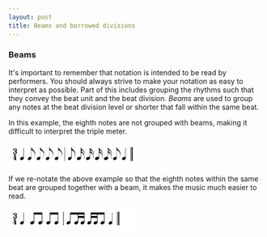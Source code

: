 ```yaml
---
layout: post
title: Beams and borrowed divisions
---
```

### Beams ###

It's important to remember that notation is intended to be read by performers. You should always strive to make your notation as easy to interpret as possible. Part of this includes grouping the rhythms such that they convey the beat unit and the beat division. *Beams* are used to group any notes at the beat division level or shorter that fall within the same beat. 

In this example, the eighth notes are not grouped with beams, making it difficult to interpret the triple meter. 

<a href="Graphics/noBeams.png"><img src="Graphics/noBeams.png" width="50%"></a>

If we re-notate the above example so that the eighth notes within the same beat are grouped together with a beam, it makes the music much easier to read. 

<a href="Graphics/beams.png"><img src="Graphics/beams.png" width="50%"></a>
